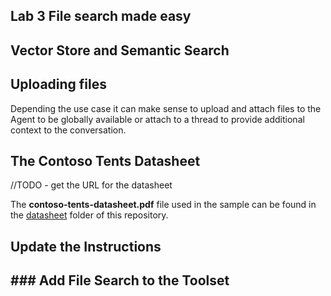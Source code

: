 ## Lab 3 File search made easy

## Vector Store and Semantic Search

## Uploading files

Depending the use case it can make sense to upload and attach files to the Agent to be globally available or attach to a thread to provide additional context to the conversation.

## The Contoso Tents Datasheet

//TODO - get the URL for the datasheet

The **contoso-tents-datasheet.pdf** file used in the sample can be found in the [datasheet](https://github.com/gloveboxes/contoso-sales-azure-openai-assistant/tree/main/resources) folder of this repository.

## Update the Instructions

## ### Add File Search to the Toolset

